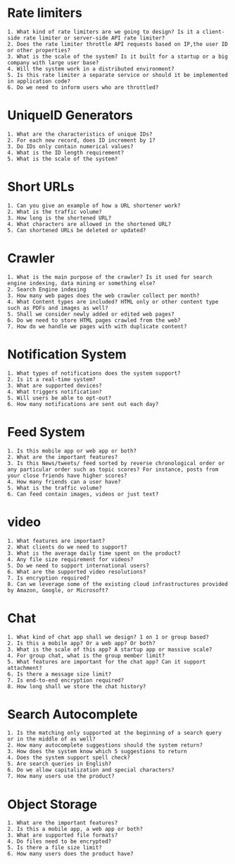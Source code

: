 # Rate limiters
	1. What kind of rate limiters are we going to design? Is it a client-side rate limiter or server-side API rate limiter?
	2. Does the rate limiter throttle API requests based on IP,the user ID or other properties?
	3. What is the scale of the system? Is it built for a startup or a big company with large user base?
	4. Will the system work in a distributed environment?
	5. Is this rate limiter a separate service or should it be implemented in application code?
	6. Do we need to inform users who are throttled?
# UniqueID Generators
	1. What are the characteristics of unique IDs?
	2. For each new record, does ID increment by 1?
	3. Do IDs only contain numerical values?
	4. What is the ID length requirement?
	5. What is the scale of the system?
# Short URLs
	1. Can you give an example of how a URL shortener work?
	2. What is the traffic volume?
	3. How long is the shortened URL?
	4. What characters are allowed in the shortened URL?
	5. Can shortened URLs be deleted or updated?
	
# Crawler
	1. What is the main purpose of the crawler? Is it used for search engine indexing, data mining or something else?
	2. Search Engine indexing
	3. How many web pages does the web crawler collect per month?
	4. What Content types are included? HTML only or other content type such as PDFs and images as well?
	5. Shall we consider newly added or edited web pages?
	6. Do we need to store HTML pages crawled from the web?
	7. How do we handle we pages with with duplicate content?

# Notification System
	1. What types of notifications does the system support?
	2. Is it a real-time system?
	3. What are supported devices?
	4. What triggers notification?
	5. Will users be able to opt-out?
	6. How many notifications are sent out each day?

# Feed System
	1. Is this mobile app or web app or both?
	2. What are the important features?
	3. Is this News/tweets/ feed sorted by reverse chronological order or any particular order such as topic scores? For instance, posts from your close friends have higher scores?
	4. How many friends can a user have?
	5. What is the traffic volume?
	6. Can feed contain images, videos or just text?

# video
	1. What features are important?
	2. What clients do we need to support?
 	3. What is the average daily time spent on the product?
 	4. Any file size requirement for videos?
 	5. Do we need to support international users?
 	6. What are the supported video resolutions?
 	7. Is encryption required?
  	8. Can we leverage some of the existing cloud infrastructures provided by Amazon, Google, or Microsoft?

# Chat

 	1. What kind of chat app shall we design? 1 on 1 or group based?
 	2. Is this a mobile app? Or a web app? Or both?
 	3. What is the scale of this app? A startup app or massive scale?
 	4. For group chat, what is the group member limit?
 	5. What features are important for the chat app? Can it support attachment?
 	6. Is there a message size limit?
 	7. Is end-to-end encryption required?
 	8. How long shall we store the chat history?

#	Search Autocomplete
	1. Is the matching only supported at the beginning of a search query or in the middle of as well? 
	2. How many autocomplete suggestions should the system return?
	3. How does the system know which 5 suggestions to return
	4. Does the system support spell check?
	5. Are search queries in English?
	6. Do we allow capitalization and special characters?
	7. How many users use the product?

#	Object Storage
	1. What are the important features?
	2. Is this a mobile app, a web app or both?
	3. What are supported file formats?
	4. Do files need to be encrypted?
	5. Is there a file size limit?
	6. How many users does the product have?